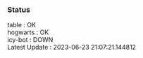 ### Status


table : OK  
hogwarts : OK  
icy-bot : DOWN  
Latest Update : 2023-06-23 21:07:21.144812
